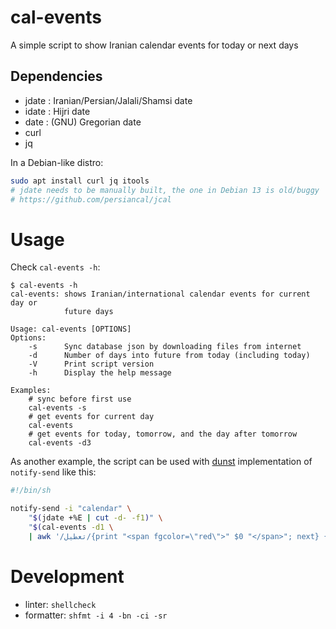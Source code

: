 # cal-events
A simple script to show Iranian calendar events for today or next days

## Dependencies
- jdate : Iranian/Persian/Jalali/Shamsi date
- idate : Hijri date
- date : (GNU) Gregorian date
- curl
- jq

In a Debian-like distro:

```bash
sudo apt install curl jq itools
# jdate needs to be manually built, the one in Debian 13 is old/buggy
# https://github.com/persiancal/jcal
```

# Usage
Check `cal-events -h`:

```console
$ cal-events -h
cal-events: shows Iranian/international calendar events for current day or
            future days

Usage: cal-events [OPTIONS]
Options:
    -s      Sync database json by downloading files from internet
    -d      Number of days into future from today (including today)
    -V      Print script version
    -h      Display the help message

Examples:
    # sync before first use
    cal-events -s
    # get events for current day
    cal-events
    # get events for today, tomorrow, and the day after tomorrow
    cal-events -d3
```

As another example, the script can be used with
[dunst](https://dunst-project.org/documentation/#COLORS) implementation of
`notify-send` like this:

```sh
#!/bin/sh

notify-send -i "calendar" \
    "$(jdate +%E | cut -d- -f1)" \
    "$(cal-events -d1 \
    | awk '/تعطیل/{print "<span fgcolor=\"red\">" $0 "</span>"; next} {print}')"
```

# Development
- linter: `shellcheck`
- formatter: `shfmt -i 4 -bn -ci -sr`
